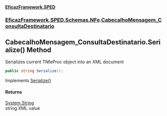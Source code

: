 #### [EficazFramework.SPED](EficazFrameworkSPED.md 'EficazFramework SPED')
### [EficazFramework.SPED.Schemas.NFe](EficazFramework.SPED.Schemas.NFe.md 'EficazFramework.SPED.Schemas.NFe').[CabecalhoMensagem_ConsultaDestinatario](EficazFramework.SPED.Schemas.NFe/CabecalhoMensagem_ConsultaDestinatario.md 'EficazFramework.SPED.Schemas.NFe.CabecalhoMensagem_ConsultaDestinatario')

## CabecalhoMensagem_ConsultaDestinatario.Serialize() Method

Serializes current TNfeProc object into an XML document

```csharp
public string Serialize();
```

Implements [Serialize()](EficazFramework.SPED.Schemas.NFe/ICabecalhoMensagem/Serialize().md 'EficazFramework.SPED.Schemas.NFe.ICabecalhoMensagem.Serialize()')

#### Returns
[System.String](https://docs.microsoft.com/en-us/dotnet/api/System.String 'System.String')  
string XML value